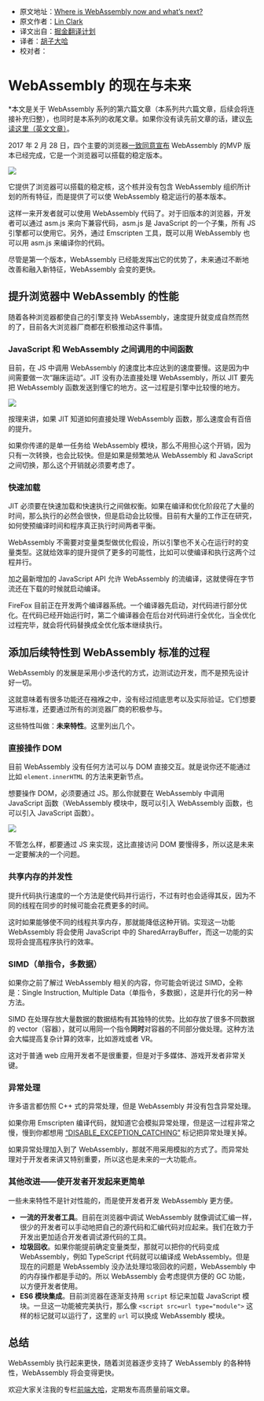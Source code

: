 * 原文地址：[Where is WebAssembly now and what’s next?](https://hacks.mozilla.org/2017/02/where-is-webassembly-now-and-whats-next/)
* 原文作者：[Lin Clark](http://code-cartoons.com/)
* 译文出自：[掘金翻译计划](https://github.com/xitu/gold-miner)
* 译者：[胡子大哈](https://github.com/huzidaha/)
* 校对者：

# WebAssembly 的现在与未来

*本文是关于 WebAssembly 系列的第六篇文章（本系列共六篇文章，后续会将连接补充归整），也同时是本系列的收尾文章。如果你没有读先前文章的话，建议[先读这里（英文文章）](https://hacks.mozilla.org/2017/02/a-cartoon-intro-to-webassembly/)。

2017 年 2 月 28 日，四个主要的浏览器[一致同意宣布](https://lists.w3.org/Archives/Public/public-webassembly/2017Feb/0002.html) WebAssembly 的MVP 版本已经完成，它是一个浏览器可以搭载的稳定版本。

![](https://huzidaha.github.io/images-store/201703/21-1.png)

它提供了浏览器可以搭载的稳定核，这个核并没有包含 WebAssembly 组织所计划的所有特征，而是提供了可以使 WebAssembly 稳定运行的基本版本。

这样一来开发者就可以使用 WebAssembly 代码了。对于旧版本的浏览器，开发者可以通过 asm.js 来向下兼容代码，asm.js 是 JavaScript 的一个子集，所有 JS 引擎都可以使用它。另外，通过 Emscripten 工具，既可以用 WebAssembly 也可以用 asm.js 来编译你的代码。

尽管是第一个版本，WebAssembly 已经能发挥出它的优势了，未来通过不断地改善和融入新特征，WebAssembly 会变的更快。

## 提升浏览器中 WebAssembly 的性能
随着各种浏览器都使自己的引擎支持 WebAssembly，速度提升就变成自然而然的了，目前各大浏览器厂商都在积极推动这件事情。

### JavaScript 和 WebAssembly 之间调用的中间函数
目前，在 JS 中调用 WebAssembly 的速度比本应达到的速度要慢。这是因为中间需要做一次“蹦床运动”。JIT 没有办法直接处理 WebAssembly，所以 JIT 要先把 WebAssembly 函数发送到懂它的地方。这一过程是引擎中比较慢的地方。

![](https://huzidaha.github.io/images-store/201703/21-2.png)

按理来讲，如果 JIT 知道如何直接处理 WebAssembly 函数，那么速度会有百倍的提升。

如果你传递的是单一任务给 WebAssembly 模块，那么不用担心这个开销，因为只有一次转换，也会比较快。但是如果是频繁地从 WebAssembly 和 JavaScript 之间切换，那么这个开销就必须要考虑了。

### 快速加载
JIT 必须要在快速加载和快速执行之间做权衡。如果在编译和优化阶段花了大量的时间，那么执行的必然会很快，但是启动会比较慢。目前有大量的工作正在研究，如何使预编译时间和程序真正执行时间两者平衡。

WebAssembly 不需要对变量类型做优化假设，所以引擎也不关心在运行时的变量类型。这就给效率的提升提供了更多的可能性，比如可以使编译和执行这两个过程并行。

加之最新增加的 JavaScript API 允许 WebAssembly 的流编译，这就使得在字节流还在下载的时候就启动编译。

FireFox 目前正在开发两个编译器系统。一个编译器先启动，对代码进行部分优化。在代码已经开始运行时，第二个编译器会在后台对代码进行全优化，当全优化过程完毕，就会将代码替换成全优化版本继续执行。

## 添加后续特性到 WebAssembly 标准的过程
WebAssembly 的发展是采用小步迭代的方式，边测试边开发，而不是预先设计好一切。

这就意味着有很多功能还在襁褓之中，没有经过彻底思考以及实际验证。它们想要写进标准，还要通过所有的浏览器厂商的积极参与。

这些特性叫做：**未来特性**。这里列出几个。

### 直接操作 DOM
目前 WebAssembly 没有任何方法可以与 DOM 直接交互。就是说你还不能通过比如 `element.innerHTML` 的方法来更新节点。

想要操作 DOM，必须要通过 JS。那么你就要在 WebAssembly 中调用 JavaScript 函数（WebAssembly 模块中，既可以引入 WebAssembly 函数，也可以引入 JavaScript 函数）。

![](https://huzidaha.github.io/images-store/201703/21-3.png)

不管怎么样，都要通过 JS 来实现，这比直接访问 DOM 要慢得多，所以这是未来一定要解决的一个问题。

### 共享内存的并发性
提升代码执行速度的一个方法是使代码并行运行，不过有时也会适得其反，因为不同的线程在同步的时候可能会花费更多的时间。

这时如果能够使不同的线程共享内存，那就能降低这种开销。实现这一功能 WebAssembly 将会使用 JavaScript 中的 SharedArrayBuffer，而这一功能的实现将会提高程序执行的效率。

### SIMD（单指令，多数据）
如果你之前了解过 WebAssembly 相关的内容，你可能会听说过 SIMD，全称是：Single Instruction, Multiple Data（单指令，多数据），这是并行化的另一种方法。

SIMD 在处理存放大量数据的数据结构有其独特的优势。比如存放了很多不同数据的 vector（容器），就可以用同一个指令**同时**对容器的不同部分做处理。这种方法会大幅提高复杂计算的效率，比如游戏或者 VR。

这对于普通 web 应用开发者不是很重要，但是对于多媒体、游戏开发者非常关键。

### 异常处理
许多语言都仿照 C++ 式的异常处理，但是 WebAssembly 并没有包含异常处理。

如果你用 Emscripten 编译代码，就知道它会模拟异常处理，但是这一过程非常之慢，慢到你都想用 [“DISABLE_EXCEPTION_CATCHING”](https://kripken.github.io/emscripten-site/docs/optimizing/Optimizing-Code.html#c-exceptions) 标记把异常处理关掉。

如果异常处理加入到了 WebAssembly，那就不用采用模拟的方式了。而异常处理对于开发者来讲又特别重要，所以这也是未来的一大功能点。

### 其他改进——使开发者开发起来更简单
一些未来特性不是针对性能的，而是使开发者开发 WebAssembly 更方便。

* **一流的开发者工具**。目前在浏览器中调试 WebAssembly 就像调试汇编一样，很少的开发者可以手动地把自己的源代码和汇编代码对应起来。我们在致力于开发出更加适合开发者调试源代码的工具。
* **垃圾回收**。如果你能提前确定变量类型，那就可以把你的代码变成 WebAssembly，例如 TypeScript 代码就可以编译成 WebAssembly。但是现在的问题是 WebAssembly 没办法处理垃圾回收的问题，WebAssembly 中的内存操作都是手动的。所以 WebAssembly 会考虑提供方便的 GC 功能，以方便开发者使用。
* **ES6 模块集成**。目前浏览器在逐渐支持用 `script` 标记来加载 JavaScript 模块。一旦这一功能被完美执行，那么像 `<script src=url type="module">` 这样的标记就可以运行了，这里的 `url` 可以换成 WebAssembly 模块。

## 总结
WebAssembly 执行起来更快，随着浏览器逐步支持了 WebAssembly 的各种特性，WebAssembly 将会变得更快。

欢迎大家关注我的专栏[前端大哈](https://zhuanlan.zhihu.com/qianduandaha)，定期发布高质量前端文章。


